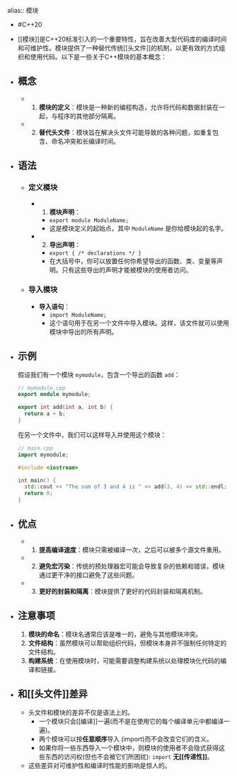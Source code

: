 alias:: 模块

- #C++20
- [[模块]]是C++20标准引入的一个重要特性，旨在改善大型代码库的编译时间和可维护性。模块提供了一种替代传统[[头文件]]的机制，以更有效的方式组织和使用代码。以下是一些关于C++模块的基本概念：
- ## 概念
	- 1. **模块的定义**：模块是一种新的编程构造，允许将代码和数据封装在一起，与程序的其他部分隔离。
	- 2. **替代头文件**：模块旨在解决头文件可能导致的各种问题，如重复包含、命名冲突和长编译时间。
- ## 语法
	- ### 定义模块
		- 1. **模块声明**：
			- `export module ModuleName;`
			- 这是模块定义的起始点，其中 `ModuleName` 是你给模块起的名字。
		- 2. **导出声明**：
			- `export { /* declarations */ }`
			- 在大括号中，你可以放置任何你希望导出的函数、类、变量等声明。只有这些导出的声明才能被模块的使用者访问。
	- ### 导入模块
		- **导入语句**：
			- `import ModuleName;`
			- 这个语句用于在另一个文件中导入模块。这样，该文件就可以使用模块中导出的所有声明。
- ## 示例
  
  假设我们有一个模块 `mymodule`，包含一个导出的函数 `add`：
  
  ```cpp
  // mymodule.cpp
  export module mymodule;
  
  export int add(int a, int b) {
    return a + b;
  }
  ```
  
  在另一个文件中，我们可以这样导入并使用这个模块：
  
  ```cpp
  // main.cpp
  import mymodule;
  
  #include <iostream>
  
  int main() {
    std::cout << "The sum of 3 and 4 is " << add(3, 4) << std::endl;
    return 0;
  }
  ```
- ## 优点
	- 1. **提高编译速度**：模块只需被编译一次，之后可以被多个源文件重用。
	- 2. **避免宏污染**：传统的预处理器宏可能会导致复杂的依赖和错误，模块通过更干净的接口避免了这些问题。
	- 3. **更好的封装和隔离**：模块提供了更好的代码封装和隔离机制。
- ## 注意事项
  
  1. **模块的命名**：模块名通常应该是唯一的，避免与其他模块冲突。
  2. **文件结构**：虽然模块可以帮助组织代码，但模块本身并不强制任何特定的文件结构。
  4. **构建系统**：在使用模块时，可能需要调整构建系统以处理模块化代码的编译和链接。
- ## 和[[头文件]]差异
	- 头文件和模块的差异不仅是语法上的。
		- 一个模块只会[[编译]]一遍(而不是在使用它的每个编译单元中都编译一遍)。
		- 两个模块可以按**任意顺序**导入 (import)而不会改变它们的含义。
		- 如果你将一些东西导入一个模块中，则模块的使用者不会隐式获得这些东西的访问权(但也不会被它们所困扰): `import` **无[[传递性]]**。
	- 这些差异对可维护性和编译时性能的影响是惊人的。